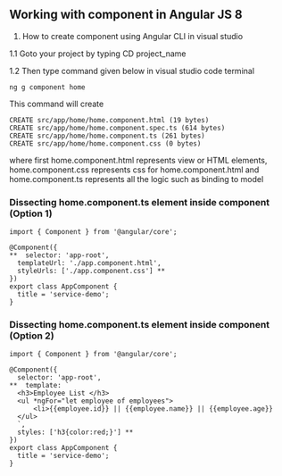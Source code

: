 ## Working with component in Angular JS 8 ##
1. How to create component using Angular CLI in visual studio

1.1 Goto your project by typing CD project_name

1.2 Then type command given below in visual studio code terminal
```
ng g component home
```
This command will create 
```
CREATE src/app/home/home.component.html (19 bytes)  
CREATE src/app/home/home.component.spec.ts (614 bytes)  
CREATE src/app/home/home.component.ts (261 bytes)  
CREATE src/app/home/home.component.css (0 bytes)  
```
where first home.component.html represents view or HTML elements, home.component.css represents css for home.component.html and home.component.ts represents all the logic such as binding to model

### Dissecting home.component.ts element inside component (Option 1) ###
```
import { Component } from '@angular/core';

@Component({
**  selector: 'app-root',
  templateUrl: './app.component.html',
  styleUrls: ['./app.component.css'] **
})
export class AppComponent {
  title = 'service-demo';
}
```

### Dissecting home.component.ts element inside component (Option 2) ###
```
import { Component } from '@angular/core';

@Component({
  selector: 'app-root',
**  template: `
  <h3>Employee List </h3>
  <ul *ngFor="let employee of employees">
	  <li>{{employee.id}} || {{employee.name}} || {{employee.age}}
  </ul> 
  `,
  styles: ['h3{color:red;}'] **
})
export class AppComponent {
  title = 'service-demo';
}
```
